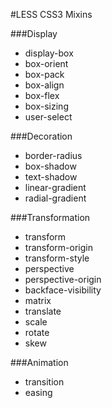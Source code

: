 #LESS CSS3 Mixins

###Display

* display-box
* box-orient
* box-pack
* box-align
* box-flex
* box-sizing
* user-select

###Decoration

* border-radius
* box-shadow
* text-shadow
* linear-gradient
* radial-gradient

###Transformation

* transform
* transform-origin
* transform-style
* perspective
* perspective-origin
* backface-visibility
* matrix
* translate
* scale
* rotate
* skew

###Animation

* transition
* easing